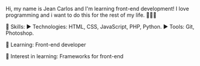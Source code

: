 
Hi, my name is Jean Carlos and I'm learning front-end development! I love programming and i want to do this for the rest of my life. 👩🏽‍💻

💬 Skills:
   ▶️ Technologies: HTML, CSS, JavaScript, PHP, Python.
   ▶️ Tools: Git, Photoshop.
   
💬 Learning: Front-end developer

💬 Interest in learning: Frameworks for front-end

 
